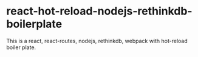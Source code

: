 # react-hot-reload-nodejs-rethinkdb-boilerplate
This is a react, react-routes, nodejs, rethinkdb, webpack with hot-reload boiler plate.

